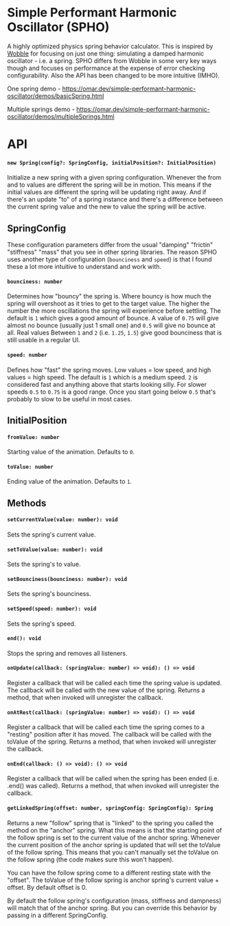# Simple Performant Harmonic Oscillator (SPHO)
A highly optimized physics spring behavior calculator. This is inspired by [Wobble](https://github.com/skevy/wobble) for focusing on just one thing: simulating a damped harmonic oscillator - i.e. a spring. SPHO differs from Wobble in some very key ways though and focuses on performance at the expense of error checking configurability. Also the API has been changed to be more intuitive (IMHO).


One spring demo - https://omar.dev/simple-performant-harmonic-oscillator/demos/basicSpring.html

Multiple springs demo - https://omar.dev/simple-performant-harmonic-oscillator/demos/multipleSprings.html

# API

#### `new Spring(config?: SpringConfig, initialPosition?: InitialPosition)`

Initialize a new spring with a given spring configuration. Whenever the from and to values are different the spring will be in motion. This means if the initial values are different the spring will be updating right away. And if there's an update "to" of a spring instance and there's a difference between the current
spring value and the new to value the spring will be active.

## SpringConfig

These configuration parameters differ from the usual "damping" "frictin" "stiffness" "mass" that you see in other spring libraries. The reason SPHO uses another type of configuration (`bounciness` and `speed`) is that I found these a lot more intuitive to understand and work with.

#### `bounciness: number`

Determines how "bouncy" the spring is. Where bouncy is how much the spring will overshoot as it tries to get to the target value. The higher the number the more oscillations the spring will experience before settling. The default is `1` which gives a good amount of bounce. A value of `0.75` will give almost no bounce (usually just 1 small one) and `0.5` will give no bounce at all. Real values Between `1` and `2` (i.e. `1.25`, `1.5`) give good bounciness that is still usable in a regular UI.

#### `speed: number`

Defines how "fast" the spring moves. Low values = low speed, and high values = high speed. The default is `1` which is a medium speed. `2` is considered fast and anything above that starts looking silly. For slower speeds `0.5` to `0.75` is a good range. Once you start going below `0.5` that's probably to slow to be useful in most cases.

## InitialPosition

#### `fromValue: number`

Starting value of the animation. Defaults to `0`.

#### `toValue: number`

Ending value of the animation. Defaults to `1`.


## Methods

#### `setCurrentValue(value: number): void`

Sets the spring's current value.

#### `setToValue(value: number): void`

Sets the spring's to value.

#### `setBounciness(bounciness: number): void`

Sets the spring's bounciness.

#### `setSpeed(speed: number): void`

Sets the spring's speed.

#### `end(): void`

Stops the spring and removes all listeners.

#### `onUpdate(callback: (springValue: number) => void): () => void`

Register a callback that will be called each time the spring value is updated. The callback will be called with the new value of the spring. Returns a method, that when invoked will unregister the callback.

#### `onAtRest(callback: (springValue: number) => void): () => void`

Register a callback that will be called each time the spring comes to a "resting" position after it has moved. The callback will be called with the toValue of the spring. Returns a method, that when invoked will unregister the callback.

#### `onEnd(callback: () => void): () => void`

Register a callback that will be called when the spring has been ended (i.e. .end() was called).  Returns a method, that when invoked will unregister the callback.

#### `getLinkedSpring(offset: number, springConfig: SpringConfig): Spring`

Returns a new "follow" spring that is "linked" to the spring you called the method on the "anchor" spring. What this means is that the starting point of the follow spring is set to the current value of the anchor spring. Whenever the current position of the anchor spring is updated that will set the toValue of the follow spring. This means that you can't manually set the toValue on the follow spring (the code makes sure this won't happen). 

You can have the follow spring come to a different resting state with the "offset". The toValue of the follow spring is anchor spring's current value + offset. By default offset is 0.

By default the follow spring's configuration (mass, stiffness and dampness) will match that of the anchor spring. But you can override this behavior by passing in a different SpringConfig.
